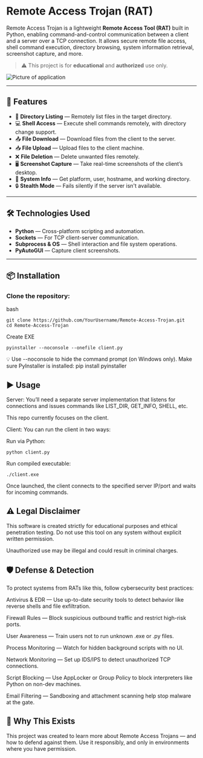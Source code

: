 # Remote Access Trojan (RAT)

Remote Access Trojan is a lightweight **Remote Access Tool (RAT)** built in Python, enabling command-and-control communication between a client and a server over a TCP connection. It allows secure remote file access, shell command execution, directory browsing, system information retrieval, screenshot capture, and more.

> ⚠️ This project is for **educational** and **authorized** use only.

![Picture of application](https://github.com/user-attachments/assets/9c5068ea-d897-469e-983d-233aaefd8555)

---

## 🚀 Features

- 📁 **Directory Listing** — Remotely list files in the target directory.
- 💻 **Shell Access** — Execute shell commands remotely, with directory change support.
- 📤 **File Download** — Download files from the client to the server.
- 📥 **File Upload** — Upload files to the client machine.
- ❌ **File Deletion** — Delete unwanted files remotely.
- 🖥️ **Screenshot Capture** — Take real-time screenshots of the client’s desktop.
- 🧠 **System Info** — Get platform, user, hostname, and working directory.
- 🔒 **Stealth Mode** — Fails silently if the server isn't available.

---

## 🛠️ Technologies Used

- **Python** — Cross-platform scripting and automation.
- **Sockets** — For TCP client-server communication.
- **Subprocess & OS** — Shell interaction and file system operations.
- **PyAutoGUI** — Capture client screenshots.

---

## 📦 Installation

### Clone the repository:
bash
```
git clone https://github.com/YourUsername/Remote-Access-Trojan.git
cd Remote-Access-Trojan
```
Create EXE
```
pyinstaller --noconsole --onefile client.py
```
💡 Use --noconsole to hide the command prompt (on Windows only).
Make sure PyInstaller is installed:
pip install pyinstaller

## ▶️ Usage
Server:
You’ll need a separate server implementation that listens for connections and issues commands like LIST_DIR, GET_INFO, SHELL, etc.

This repo currently focuses on the client.

Client:
You can run the client in two ways:

Run via Python:

```
python client.py
```
Run compiled executable:
```
./client.exe
```
Once launched, the client connects to the specified server IP/port and waits for incoming commands.

## ⚠️ Legal Disclaimer
This software is created strictly for educational purposes and ethical penetration testing.
Do not use this tool on any system without explicit written permission.

Unauthorized use may be illegal and could result in criminal charges.

## 🛡️ Defense & Detection
To protect systems from RATs like this, follow cybersecurity best practices:

Antivirus & EDR — Use up-to-date security tools to detect behavior like reverse shells and file exfiltration.

Firewall Rules — Block suspicious outbound traffic and restrict high-risk ports.

User Awareness — Train users not to run unknown .exe or .py files.

Process Monitoring — Watch for hidden background scripts with no UI.

Network Monitoring — Set up IDS/IPS to detect unauthorized TCP connections.

Script Blocking — Use AppLocker or Group Policy to block interpreters like Python on non-dev machines.

Email Filtering — Sandboxing and attachment scanning help stop malware at the gate.

## 📘 Why This Exists
This project was created to learn more about Remote Access Trojans — and how to defend against them.
Use it responsibly, and only in environments where you have permission.
